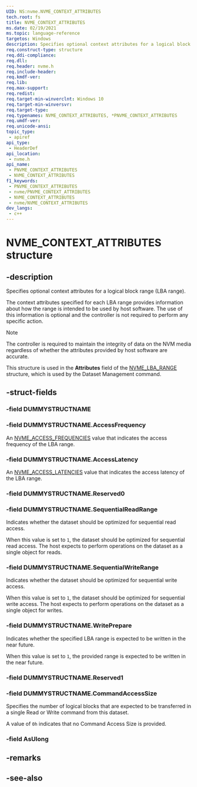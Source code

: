 ```yaml
---
UID: NS:nvme.NVME_CONTEXT_ATTRIBUTES
tech.root: fs
title: NVME_CONTEXT_ATTRIBUTES
ms.date: 02/19/2021
ms.topic: language-reference
targetos: Windows
description: Specifies optional context attributes for a logical block range (LBA range).
req.construct-type: structure
req.ddi-compliance: 
req.dll: 
req.header: nvme.h
req.include-header: 
req.kmdf-ver: 
req.lib: 
req.max-support: 
req.redist: 
req.target-min-winverclnt: Windows 10
req.target-min-winversvr: 
req.target-type: 
req.typenames: NVME_CONTEXT_ATTRIBUTES, *PNVME_CONTEXT_ATTRIBUTES
req.umdf-ver: 
req.unicode-ansi: 
topic_type:
 - apiref
api_type:
 - HeaderDef
api_location:
 - nvme.h
api_name:
 - PNVME_CONTEXT_ATTRIBUTES
 - NVME_CONTEXT_ATTRIBUTES
f1_keywords:
 - PNVME_CONTEXT_ATTRIBUTES
 - nvme/PNVME_CONTEXT_ATTRIBUTES
 - NVME_CONTEXT_ATTRIBUTES
 - nvme/NVME_CONTEXT_ATTRIBUTES
dev_langs:
 - c++
---
```


# NVME_CONTEXT_ATTRIBUTES structure


## -description

Specifies optional context attributes for a logical block range (LBA range).

The context attributes specified for each LBA range provides information about how the range is intended to be used by host software. The use of this information is optional and the controller is not required to perform any specific action.

> [!NOTE]
> The controller is required to maintain the integrity of data on the NVM media regardless of whether the attributes provided by host software are accurate.

This structure is used in the **Attributes** field of the [NVME_LBA_RANGE](ns-nvme-nvme_lba_range.md) structure, which is used by the Dataset Management command.

## -struct-fields

### -field DUMMYSTRUCTNAME

### -field DUMMYSTRUCTNAME.AccessFrequency

An [NVME_ACCESS_FREQUENCIES](ne-nvme-nvme_access_frequencies.md) value that indicates the access frequency of the LBA range.

### -field DUMMYSTRUCTNAME.AccessLatency

An [NVME_ACCESS_LATENCIES](ne-nvme-nvme_access_latencies.md) value that indicates the access latency of the LBA range.

### -field DUMMYSTRUCTNAME.Reserved0

### -field DUMMYSTRUCTNAME.SequentialReadRange

Indicates whether the dataset should be optimized for sequential read access.

When this value is set to `1`, the dataset should be optimized for sequential read access. The host expects to perform operations on the dataset as a single object for reads.

### -field DUMMYSTRUCTNAME.SequentialWriteRange

Indicates whether the dataset should be optimized for sequential write access.

When this value is set to `1`, the dataset should be optimized for sequential write access. The host expects to perform operations on the dataset as a single object for writes.

### -field DUMMYSTRUCTNAME.WritePrepare

Indicates whether the specified LBA range is expected to be written in the near future.

When this value is set to `1`, the provided range is expected to be written in the near future.

### -field DUMMYSTRUCTNAME.Reserved1

### -field DUMMYSTRUCTNAME.CommandAccessSize

Specifies the number of logical blocks that are expected to be transferred in a single Read or Write command from this dataset.

A value of `0h` indicates that no Command Access Size is provided.

### -field AsUlong

## -remarks

## -see-also

